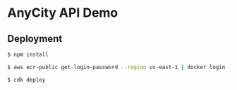 # AnyCity API Demo

## Deployment

```sh
$ npm install

$ aws ecr-public get-login-password --region us-east-1 | docker login --username AWS --password-stdin public.ecr.aws

$ cdk deploy
```